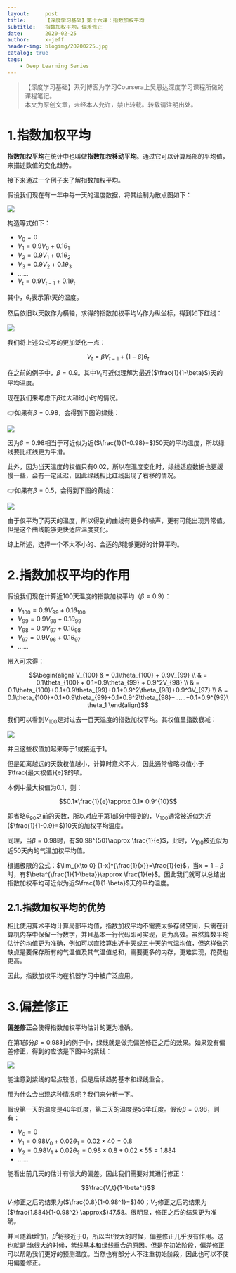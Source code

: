 ```yaml
---
layout:     post
title:      【深度学习基础】第十六课：指数加权平均
subtitle:   指数加权平均，偏差修正
date:       2020-02-25
author:     x-jeff
header-img: blogimg/20200225.jpg
catalog: true
tags:
    - Deep Learning Series
---
```

>【深度学习基础】系列博客为学习Coursera上吴恩达深度学习课程所做的课程笔记。  
>本文为原创文章，未经本人允许，禁止转载。转载请注明出处。

# 1.指数加权平均

**指数加权平均**在统计中也叫做**指数加权移动平均**。通过它可以计算局部的平均值，来描述数值的变化趋势。

接下来通过一个例子来了解指数加权平均。

假设我们现在有一年中每一天的温度数据，将其绘制为散点图如下：

![](https://github.com/x-jeff/BlogImage/raw/master/DeepLearningSeries/Lesson16/16x1.png)

构造等式如下：

* $V_0=0$
* $V_1=0.9V_0+0.1\theta_1$
* $V_2=0.9V_1+0.1\theta_2$
* $V_3=0.9V_2+0.1\theta_3$
* ......
* $V_t=0.9V_{t-1}+0.1\theta_t$

其中，$\theta_t$表示第t天的温度。

然后依旧以天数作为横轴，求得的指数加权平均$V_t$作为纵坐标，得到如下红线：

![](https://github.com/x-jeff/BlogImage/raw/master/DeepLearningSeries/Lesson16/16x2.png)

我们将上述公式写的更加泛化一点：

$$V_t=\beta V_{t-1}+(1-\beta) \theta_t$$

在之前的例子中，$\beta=0.9$。其中$V_t$可近似理解为最近($\frac{1}{1-\beta}$)天的平均温度。

现在我们来考虑下$\beta$过大和过小时的情况。

👉如果有$\beta=0.98$，会得到下图的绿线：

![](https://github.com/x-jeff/BlogImage/raw/master/DeepLearningSeries/Lesson16/16x3.png)

因为$\beta=0.98$相当于可近似为近($\frac{1}{1-0.98}=$)50天的平均温度，所以绿线要比红线更为平滑。

此外，因为当天温度的权值只有0.02，所以在温度变化时，绿线适应数据也更缓慢一些，会有一定延迟，因此绿线相比红线出现了右移的情况。

👉如果有$\beta=0.5$，会得到下图的黄线：

![](https://github.com/x-jeff/BlogImage/raw/master/DeepLearningSeries/Lesson16/16x4.png)

由于仅平均了两天的温度，所以得到的曲线有更多的噪声，更有可能出现异常值。但是这个曲线能够更快适应温度变化。

综上所述，选择一个不大不小的、合适的$\beta$能够更好的计算平均。

# 2.指数加权平均的作用

假设我们现在计算近100天温度的指数加权平均（$\beta=0.9$）：

* $V_{100}=0.9V_{99}+0.1\theta_{100}$
* $V_{99}=0.9V_{98}+0.1\theta_{99}$
* $V_{98}=0.9V_{97}+0.1\theta_{98}$
* $V_{97}=0.9V_{96}+0.1\theta_{97}$
* ......

带入可求得：

$$\begin{align} V_{100} & = 0.1\theta_{100} + 0.9V_{99} \\ & = 0.1\theta_{100} + 0.1*0.9\theta_{99} + 0.9^2V_{98} \\ & = 0.1\theta_{100}+0.1*0.9\theta_{99}+0.1*0.9^2\theta_{98}+0.9^3V_{97} \\ & = 0.1\theta_{100}+0.1*0.9\theta_{99}+0.1*0.9^2\theta_{98}+......+0.1*0.9^{99}\theta_1 \end{align}$$

我们可以看到$V_{100}$是对过去一百天温度的指数加权平均。其权值呈指数衰减：

![](https://github.com/x-jeff/BlogImage/raw/master/DeepLearningSeries/Lesson16/16x5.png)

并且这些权值加起来等于1或接近于1。

但是距离越远的天数权值越小，计算时意义不大，因此通常省略权值小于$\frac{最大权值}{e}$的项。

本例中最大权值为0.1，则：

$$0.1*\frac{1}{e}\approx 0.1* 0.9^{10}$$

即省略$\theta_{90}$之前的天数，所以对应于第1部分中提到的，$V_{100}$通常被近似为近($\frac{1}{1-0.9}=$)10天的加权平均温度。

同理，当$\beta=0.98$时，有$0.98^{50}\approx \frac{1}{e}$，此时，$V_{100}$被近似为近50天内的气温加权平均值。

根据极限的公式：$\lim_{x\to 0} (1-x)^{\frac{1}{x}}=\frac{1}{e}$，当$x=1-\beta$时，有$\beta^{\frac{1}{1-\beta}}\approx \frac{1}{e}$。因此我们就可以总结出指数加权平均可近似为近$\frac{1}{1-\beta}$天的平均温度。

## 2.1.指数加权平均的优势

相比使用算术平均计算局部平均值，指数加权平均不需要太多存储空间，只需在计算机内存中保留一行数字，并且基本一行代码即可实现，更为高效。虽然算数平均估计的均值更为准确，例如可以直接算出近十天或五十天的气温均值，但这样做的缺点是要保存所有的气温值及其气温值总和，需要更多的内存，更难实现，花费也更高。

因此，指数加权平均在机器学习中被广泛应用。

# 3.偏差修正

**偏差修正**会使得指数加权平均估计的更为准确。

在第1部分$\beta=0.98$时的例子中，绿线就是做完偏差修正之后的效果。如果没有偏差修正，得到的应该是下图中的紫线：

![](https://github.com/x-jeff/BlogImage/raw/master/DeepLearningSeries/Lesson16/16x6.png)

能注意到紫线的起点较低，但是后续趋势基本和绿线重合。

那为什么会出现这种情况呢？我们来分析一下。

假设第一天的温度是40华氏度，第二天的温度是55华氏度。假设$\beta=0.98$，则有：

* $V_0=0$
* $V_1=0.98V_0+0.02\theta_1=0.02\times 40=0.8$
* $V_2=0.98V_1+0.02\theta_2=0.98\times 0.8+0.02\times 55=1.884$
* ......

能看出前几天的估计有很大的偏差。因此我们需要对其进行修正：

$$\frac{V_t}{1-\beta^t}$$

$V_1$修正之后的结果为($\frac{0.8}{1-0.98^1}=$)40；$V_2$修正之后的结果为($\frac{1.884}{1-0.98^2} \approx$)47.58。很明显，修正之后的结果更为准确。

并且随着t增加，$\beta^t$将接近于0，所以当t很大的时候，偏差修正几乎没有作用。这也就是当t很大的时候，紫线基本和绿线重合的原因。但是在初始阶段，偏差修正可以帮助我们更好的预测温度。当然也有部分人不注重初始阶段，因此也可以不使用偏差修正。